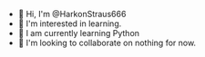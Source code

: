 - 👋 Hi, I'm @HarkonStraus666
- 👀 I'm interested in learning.
- 🌱 I am currently learning Python
- 💞️ I'm looking to collaborate on nothing for now.

<!---
HarkonStraus666/HarkonStraus666 is a ✨ special ✨ repository because its `README.md` (this file) appears on your GitHub profile.
You can click the Preview link to take a look at your changes.
--->
